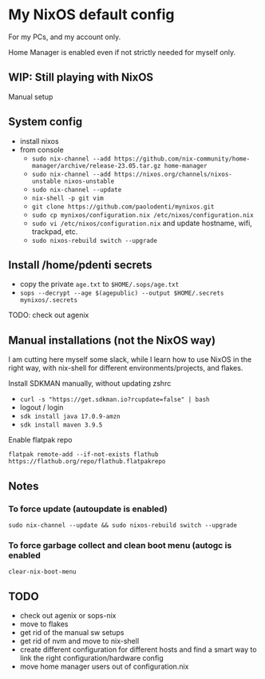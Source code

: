 # My NixOS default config

For my PCs, and my account only.

Home Manager is enabled even if not strictly needed for myself only.

## WIP: Still playing with NixOS

Manual setup

## System config

* install nixos
* from console
  * `sudo nix-channel --add https://github.com/nix-community/home-manager/archive/release-23.05.tar.gz home-manager`
  * `sudo nix-channel --add https://nixos.org/channels/nixos-unstable nixos-unstable`
  * `sudo nix-channel --update`
  * `nix-shell -p git vim`
  * `git clone https://github.com/paolodenti/mynixos.git`
  * `sudo cp mynixos/configuration.nix /etc/nixos/configuration.nix`
  * `sudo vi /etc/nixos/configuration.nix` and update hostname, wifi, trackpad, etc.
  * `sudo nixos-rebuild switch --upgrade`

## Install /home/pdenti secrets

* copy the private `age.txt` to `$HOME/.sops/age.txt`
* `sops --decrypt --age $(agepublic) --output $HOME/.secrets mynixos/.secrets`

TODO: check out agenix

## Manual installations (not the NixOS way)

I am cutting here myself some slack, while I learn how to use NixOS in the right way,
with nix-shell for different environments/projects, and flakes.

Install SDKMAN manually, without updating zshrc

* `curl -s "https://get.sdkman.io?rcupdate=false" | bash`
* logout / login
* `sdk install java 17.0.9-amzn`
* `sdk install maven 3.9.5`

Enable flatpak repo

`flatpak remote-add --if-not-exists flathub https://flathub.org/repo/flathub.flatpakrepo`

## Notes

### To force update (autoupdate is enabled)

```
sudo nix-channel --update && sudo nixos-rebuild switch --upgrade
```

### To force garbage collect and clean boot menu (autogc is enabled

```
clear-nix-boot-menu
```

## TODO

* check out agenix or sops-nix
* move to flakes
* get rid of the manual sw setups
* get rid of nvm and move to nix-shell
* create different configuration for different hosts and find a smart way to link the right configuration/hardware config
* move home manager users out of configuration.nix
